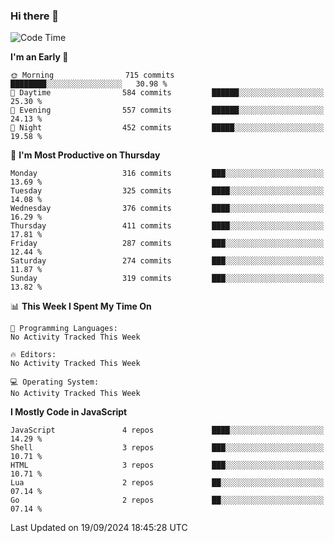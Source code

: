 ### Hi there 👋
<!--START_SECTION:waka-->
![Code Time](http://img.shields.io/badge/Code%20Time-337%20hrs%2032%20mins-blue)

**I'm an Early 🐤** 

```text
🌞 Morning                715 commits         ████████░░░░░░░░░░░░░░░░░   30.98 % 
🌆 Daytime                584 commits         ██████░░░░░░░░░░░░░░░░░░░   25.30 % 
🌃 Evening                557 commits         ██████░░░░░░░░░░░░░░░░░░░   24.13 % 
🌙 Night                  452 commits         █████░░░░░░░░░░░░░░░░░░░░   19.58 % 
```
📅 **I'm Most Productive on Thursday** 

```text
Monday                   316 commits         ███░░░░░░░░░░░░░░░░░░░░░░   13.69 % 
Tuesday                  325 commits         ████░░░░░░░░░░░░░░░░░░░░░   14.08 % 
Wednesday                376 commits         ████░░░░░░░░░░░░░░░░░░░░░   16.29 % 
Thursday                 411 commits         ████░░░░░░░░░░░░░░░░░░░░░   17.81 % 
Friday                   287 commits         ███░░░░░░░░░░░░░░░░░░░░░░   12.44 % 
Saturday                 274 commits         ███░░░░░░░░░░░░░░░░░░░░░░   11.87 % 
Sunday                   319 commits         ███░░░░░░░░░░░░░░░░░░░░░░   13.82 % 
```


📊 **This Week I Spent My Time On** 

```text
💬 Programming Languages: 
No Activity Tracked This Week

🔥 Editors: 
No Activity Tracked This Week

💻 Operating System: 
No Activity Tracked This Week
```

**I Mostly Code in JavaScript** 

```text
JavaScript               4 repos             ████░░░░░░░░░░░░░░░░░░░░░   14.29 % 
Shell                    3 repos             ███░░░░░░░░░░░░░░░░░░░░░░   10.71 % 
HTML                     3 repos             ███░░░░░░░░░░░░░░░░░░░░░░   10.71 % 
Lua                      2 repos             ██░░░░░░░░░░░░░░░░░░░░░░░   07.14 % 
Go                       2 repos             ██░░░░░░░░░░░░░░░░░░░░░░░   07.14 % 
```




 Last Updated on 19/09/2024 18:45:28 UTC
<!--END_SECTION:waka-->

<!--
**YoganshSharma/YoganshSharma** is a ✨ _special_ ✨ repository because its `README.md` (this file) appears on your GitHub profile.

Here are some ideas to get you started:

- 🔭 I’m currently working on ...
- 🌱 I’m currently learning ...
- 👯 I’m looking to collaborate on ...
- 🤔 I’m looking for help with ...
- 💬 Ask me about ...
- 📫 How to reach me: ...
- 😄 Pronouns: ...
- ⚡ Fun fact: ...
-->
